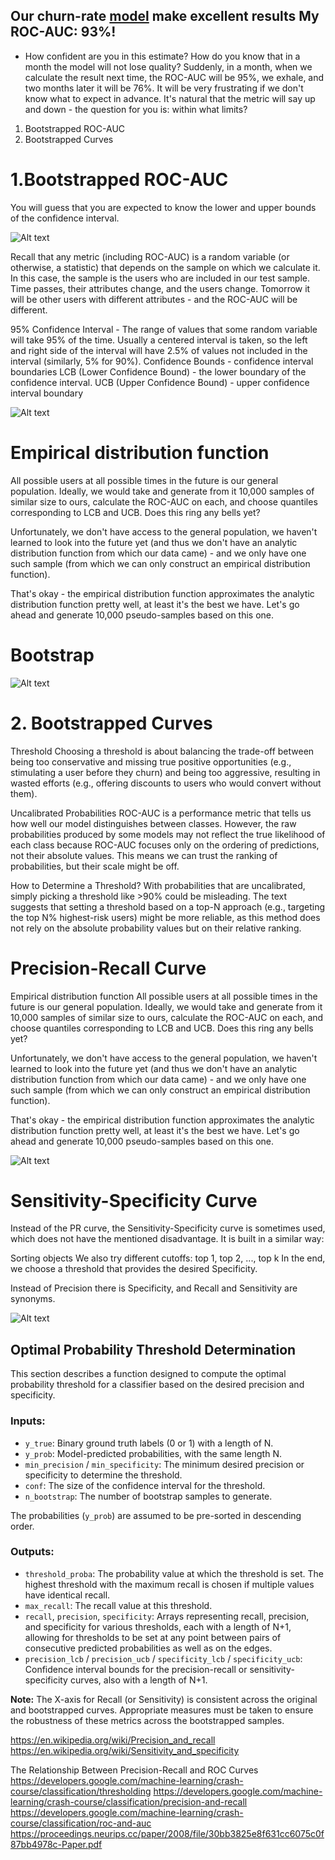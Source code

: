 ## Our churn-rate [model]([url](https://github.com/apovalov/ChurnRate_RFM)) make excellent results My ROC-AUC: 93%!

- How confident are you in this estimate? How do you know that in a month the model will not lose quality? Suddenly, in a month, when we calculate the result next time, the ROC-AUC will be 95%, we exhale, and two months later it will be 76%. It will be very frustrating if we don't know what to expect in advance. It's natural that the metric will say up and down - the question for you is: within what limits?

1. Bootstrapped ROC-AUC
2. Bootstrapped Curves


# 1.Bootstrapped ROC-AUC


You will guess that you are expected to know the lower and upper bounds of the confidence interval.

![Alt text](/img/image.png)

Recall that any metric (including ROC-AUC) is a random variable (or otherwise, a statistic) that depends on the sample on which we calculate it. In this case, the sample is the users who are included in our test sample. Time passes, their attributes change, and the users change. Tomorrow it will be other users with different attributes - and the ROC-AUC will be different.

95% Confidence Interval - The range of values that some random variable will take 95% of the time. Usually a centered interval is taken, so the left and right side of the interval will have 2.5% of values not included in the interval (similarly, 5% for 90%).
Confidence Bounds - confidence interval boundaries
LCB (Lower Confidence Bound) - the lower boundary of the confidence interval.
UCB (Upper Confidence Bound) - upper confidence interval boundary

![Alt text](/img/image-1.png)

# Empirical distribution function

All possible users at all possible times in the future is our general population.  Ideally, we would take and generate from it 10,000 samples of similar size to ours, calculate the ROC-AUC on each, and choose quantiles corresponding to LCB and UCB. Does this ring any bells yet?

Unfortunately, we don't have access to the general population, we haven't learned to look into the future yet (and thus we don't have an analytic distribution function from which our data came) - and we only have one such sample (from which we can only construct an empirical distribution function).

That's okay - the empirical distribution function approximates the analytic distribution function pretty well, at least it's the best we have. Let's go ahead and generate 10,000 pseudo-samples based on this one.

# Bootstrap

![Alt text](/img/image-2.png)


# 2. Bootstrapped Curves

Threshold
Choosing a threshold is about balancing the trade-off between being too conservative and missing true positive opportunities (e.g., stimulating a user before they churn) and being too aggressive, resulting in wasted efforts (e.g., offering discounts to users who would convert without them).

Uncalibrated Probabilities
ROC-AUC is a performance metric that tells us how well our model distinguishes between classes. However, the raw probabilities produced by some models may not reflect the true likelihood of each class because ROC-AUC focuses only on the ordering of predictions, not their absolute values. This means we can trust the ranking of probabilities, but their scale might be off.

How to Determine a Threshold?
With probabilities that are uncalibrated, simply picking a threshold like >90% could be misleading. The text suggests that setting a threshold based on a top-N approach (e.g., targeting the top N% highest-risk users) might be more reliable, as this method does not rely on the absolute probability values but on their relative ranking.

# Precision-Recall Curve

Empirical distribution function
All possible users at all possible times in the future is our general population.  Ideally, we would take and generate from it 10,000 samples of similar size to ours, calculate the ROC-AUC on each, and choose quantiles corresponding to LCB and UCB. Does this ring any bells yet?

Unfortunately, we don't have access to the general population, we haven't learned to look into the future yet (and thus we don't have an analytic distribution function from which our data came) - and we only have one such sample (from which we can only construct an empirical distribution function).

That's okay - the empirical distribution function approximates the analytic distribution function pretty well, at least it's the best we have. Let's go ahead and generate 10,000 pseudo-samples based on this one.

![Alt text](/img/image-3.png)

# Sensitivity-Specificity Curve

Instead of the PR curve, the Sensitivity-Specificity curve is sometimes used, which does not have the mentioned disadvantage. It is built in a similar way:

Sorting objects
We also try different cutoffs: top 1, top 2, ..., top k
In the end, we choose a threshold that provides the desired Specificity.

Instead of Precision there is Specificity, and Recall and Sensitivity are synonyms.

![Alt text](/img/image-4.png)

## Optimal Probability Threshold Determination

This section describes a function designed to compute the optimal probability threshold for a classifier based on the desired precision and specificity.

### Inputs:

- `y_true`: Binary ground truth labels (0 or 1) with a length of N.
- `y_prob`: Model-predicted probabilities, with the same length N.
- `min_precision` / `min_specificity`: The minimum desired precision or specificity to determine the threshold.
- `conf`: The size of the confidence interval for the threshold.
- `n_bootstrap`: The number of bootstrap samples to generate.

The probabilities (`y_prob`) are assumed to be pre-sorted in descending order.

### Outputs:

- `threshold_proba`: The probability value at which the threshold is set. The highest threshold with the maximum recall is chosen if multiple values have identical recall.
- `max_recall`: The recall value at this threshold.
- `recall`, `precision`, `specificity`: Arrays representing recall, precision, and specificity for various thresholds, each with a length of N+1, allowing for thresholds to be set at any point between pairs of consecutive predicted probabilities as well as on the edges.
- `precision_lcb` / `precision_ucb` / `specificity_lcb` / `specificity_ucb`: Confidence interval bounds for the precision-recall or sensitivity-specificity curves, also with a length of N+1.

**Note:** The X-axis for Recall (or Sensitivity) is consistent across the original and bootstrapped curves. Appropriate measures must be taken to ensure the robustness of these metrics across the bootstrapped samples.

https://en.wikipedia.org/wiki/Precision_and_recall
https://en.wikipedia.org/wiki/Sensitivity_and_specificity

The Relationship Between Precision-Recall and ROC Curves
https://developers.google.com/machine-learning/crash-course/classification/thresholding
https://developers.google.com/machine-learning/crash-course/classification/precision-and-recall
https://developers.google.com/machine-learning/crash-course/classification/roc-and-auc
https://proceedings.neurips.cc/paper/2008/file/30bb3825e8f631cc6075c0f87bb4978c-Paper.pdf
